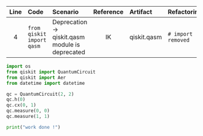 | Line | Code | Scenario | Reference | Artifact | Refactoring |
|:--:|:---|:--------|:--------:|:--------|:------------|
| 4 | `from qiskit import qasm` | Deprecation -> qiskit.qasm module is deprecated | IK | qiskit.qasm | `# import removed` |

```python
import os
from qiskit import QuantumCircuit
from qiskit import Aer
from datetime import datetime

qc = QuantumCircuit(2, 2)
qc.h(0)
qc.cx(0, 1)
qc.measure(0, 0)
qc.measure(1, 1)

print("work done !")
```
